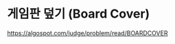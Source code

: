 게임판 덮기 (Board Cover)
====================================

https://algospot.com/judge/problem/read/BOARDCOVER
